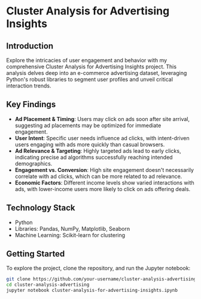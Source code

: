 # Cluster Analysis for Advertising Insights

## Introduction

Explore the intricacies of user engagement and behavior with my comprehensive Cluster Analysis for Advertising Insights project. This analysis delves deep into an e-commerce advertising dataset, leveraging Python's robust libraries to segment user profiles and unveil critical interaction trends.

## Key Findings

- **Ad Placement & Timing**: Users may click on ads soon after site arrival, suggesting ad placements may be optimized for immediate engagement.
- **User Intent**: Specific user needs influence ad clicks, with intent-driven users engaging with ads more quickly than casual browsers.
- **Ad Relevance & Targeting**: Highly targeted ads lead to early clicks, indicating precise ad algorithms successfully reaching intended demographics.
- **Engagement vs. Conversion**: High site engagement doesn't necessarily correlate with ad clicks, which can be more related to ad relevance.
- **Economic Factors**: Different income levels show varied interactions with ads, with lower-income users more likely to click on ads offering deals.

## Technology Stack

- Python
- Libraries: Pandas, NumPy, Matplotlib, Seaborn
- Machine Learning: Scikit-learn for clustering

## Getting Started

To explore the project, clone the repository, and run the Jupyter notebook:

```bash
git clone https://github.com/your-username/cluster-analysis-advertising.git
cd cluster-analysis-advertising
jupyter notebook cluster-analysis-for-advertising-insights.ipynb
